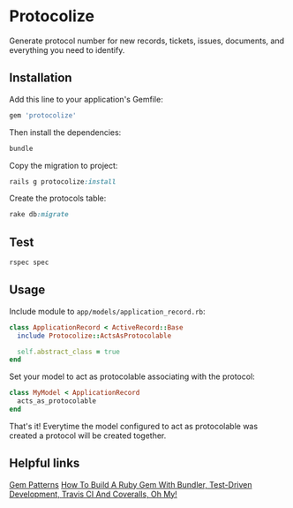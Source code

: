 # Protocolize
Generate protocol number for new records, tickets, issues, documents, and everything you need to identify. 

## Installation
Add this line to your application's Gemfile:

```ruby
gem 'protocolize'
```

Then install the dependencies:

```ruby
bundle
```

Copy the migration to project:

```ruby
rails g protocolize:install
```

Create the protocols table:

```ruby
rake db:migrate
```

## Test

```ruby
rspec spec
```

## Usage

Include module to `app/models/application_record.rb`:

```ruby
class ApplicationRecord < ActiveRecord::Base
  include Protocolize::ActsAsProtocolable

  self.abstract_class = true
end
```

Set your model to act as protocolable associating with the protocol:

```ruby
class MyModel < ApplicationRecord
  acts_as_protocolable
end
```

That's it! Everytime the model configured to act as protocolable was created a protocol will be created together.


## Helpful links
[Gem Patterns](https://ankane.org/gem-patterns)
[How To Build A Ruby Gem With Bundler, Test-Driven Development, Travis CI And Coveralls, Oh My!](https://www.smashingmagazine.com/2014/04/how-to-build-a-ruby-gem-with-bundler-test-driven-development-travis-ci-and-coveralls-oh-my)